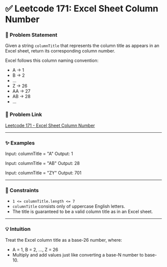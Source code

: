 # ✅ Leetcode 171: Excel Sheet Column Number

### 🧠 Problem Statement
Given a string `columnTitle` that represents the column title as appears in an Excel sheet, return its corresponding column number.

Excel follows this column naming convention:
- A → 1  
- B → 2  
- ...  
- Z → 26  
- AA → 27  
- AB → 28  
- ...  

### 🔗 Problem Link
[Leetcode 171 - Excel Sheet Column Number](https://leetcode.com/problems/excel-sheet-column-number/)

---

### ✨ Examples
Input: columnTitle = "A"
Output: 1

Input: columnTitle = "AB"
Output: 28

Input: columnTitle = "ZY"
Output: 701


---

### 📌 Constraints
- `1 <= columnTitle.length <= 7`
- `columnTitle` consists only of uppercase English letters.
- The title is guaranteed to be a valid column title as in an Excel sheet.

---

### 💡 Intuition
Treat the Excel column title as a base-26 number, where:
- A = 1, B = 2, ..., Z = 26
- Multiply and add values just like converting a base-N number to base-10.

